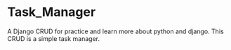# Task_Manager
A Django CRUD for practice and learn more about python and django. 
This CRUD is a simple task manager.
